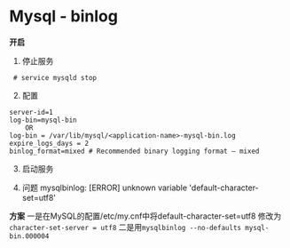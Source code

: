 # Mysql - binlog

**开启**

1. 停止服务

```
 # service mysqld stop
```

2. 配置

```
server-id=1
log-bin=mysql-bin
    OR
log-bin = /var/lib/mysql/<application-name>-mysql-bin.log
expire_logs_days = 2
binlog_format=mixed # Recommended binary logging format – mixed
```

3. 启动服务

4. 问题
mysqlbinlog: [ERROR] unknown variable 'default-character-set=utf8'

**方案**
一是在MySQL的配置/etc/my.cnf中将default-character-set=utf8 修改为 `character-set-server = utf8`
二是用`mysqlbinlog --no-defaults mysql-bin.000004`
